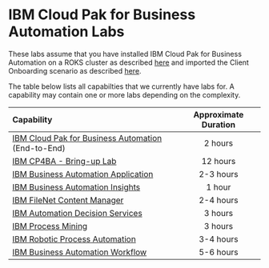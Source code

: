 # IBM Cloud Pak for Business Automation Labs

These labs assume that you have installed IBM Cloud Pak for Business Automation on a ROKS cluster as described [here](https://github.com/IBM/cp4ba-rapid-deployment) and imported the Client Onboarding scenario as described [here](https://github.com/IBM/cp4ba-client-onboarding-scenario).

The table below lists all capabilties that we currently have labs for. A capability may contain one or more labs depending on the complexity.

| Capability                                             | Approximate Duration |
| :----------------------------------------------------- | :------------------: |
| [IBM Cloud Pak for Business Automation](https://github.com/IBM/cp4ba-labs/tree/main/IBM%20Cloud%20Pak%20for%20Business%20Automation%20(End-to-End)) (End-to-End) |       2 hours        |
| [IBM CP4BA - Bring-up Lab](https://github.com/IBM/cp4ba-labs/tree/main/Bring-up) | 12 hours |
| [IBM Business Automation Application](https://github.com/IBM/cp4ba-labs/tree/main/Business%20Automation%20Application)                |      2-3 hours       |
| [IBM Business Automation Insights](https://github.com/IBM/cp4ba-labs/tree/main/Business%20Automation%20Insights)                   |        1 hour        |
| [IBM FileNet Content Manager](https://github.com/IBM/cp4ba-labs/tree/main/Content)                        |      2-4 hours       |
| [IBM Automation Decision Services](https://github.com/IBM/cp4ba-labs/tree/main/Decisions)                   |       3 hours        |
| [IBM Process Mining](https://github.com/IBM/cp4ba-labs/tree/main/Process%20Mining)                                 |       3 hours        |
| [IBM Robotic Process Automation](https://github.com/IBM/cp4ba-labs/tree/main/Robotic%20Process%20Automation)                     |      3-4 hours       |
| [IBM Business Automation Workflow](https://github.com/IBM/cp4ba-labs/tree/main/Workflow)                   |      5-6 hours       |


